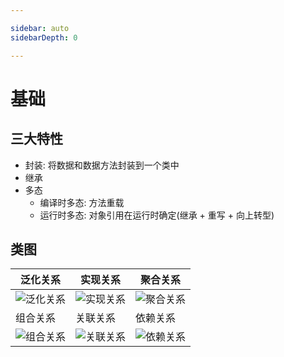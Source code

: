 ```yaml
---

sidebar: auto
sidebarDepth: 0

---
```


# 基础

## 三大特性

- 封装: 将数据和数据方法封装到一个类中
- 继承
- 多态
  - 编译时多态: 方法重载
  - 运行时多态: 对象引用在运行时确定(继承 + 重写 + 向上转型)

## 类图

| 泛化关系 | 实现关系 | 聚合关系 |
| - | - | - |
| ![泛化关系](/java/泛化.svg) | ![实现关系](/java/实现.svg) | ![聚合关系](/java/聚合.svg) |
| 组合关系 | 关联关系 | 依赖关系 |
| ![组合关系](/java/组合.svg) | ![关联关系](/java/关联.svg) | ![依赖关系](/java/依赖.svg) |